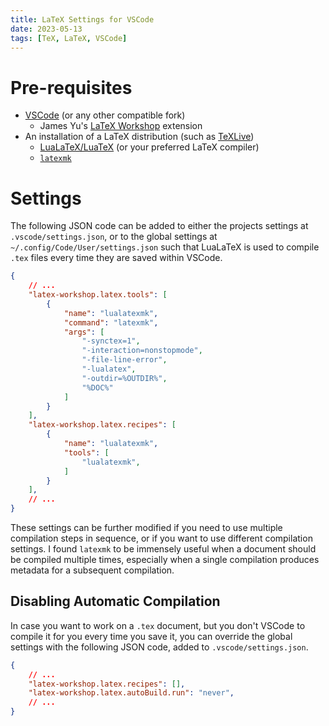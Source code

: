 ```yaml
---
title: LaTeX Settings for VSCode
date: 2023-05-13
tags: [TeX, LaTeX, VSCode]
---
```

# Pre-requisites
* [VSCode](https://code.visualstudio.com) (or any other compatible fork)
	* James Yu's [LaTeX Workshop](https://marketplace.visualstudio.com/items?itemName=James-Yu.latex-workshop) extension
* An installation of a LaTeX distribution (such as [TeXLive](https://www.tug.org/texlive/))
	* [LuaLaTeX/LuaTeX](https://www.luatex.org) (or your preferred LaTeX compiler)
	* [`latexmk`](https://ctan.org/pkg/latexmk/)

# Settings
The following JSON code can be added to either the projects settings at `.vscode/settings.json`, or to the global settings at `~/.config/Code/User/settings.json` such that LuaLaTeX is used to compile `.tex` files every time they are saved within VSCode.
```json
{
	// ...
	"latex-workshop.latex.tools": [
		{
			"name": "lualatexmk",
			"command": "latexmk",
			"args": [
				"-synctex=1",
				"-interaction=nonstopmode",
				"-file-line-error",
				"-lualatex",
				"-outdir=%OUTDIR%",
				"%DOC%"
			]
		}
	],
	"latex-workshop.latex.recipes": [
		{
			"name": "lualatexmk",
			"tools": [
				"lualatexmk",
			]
		}
	],
	// ...
}
```

These settings can be further modified if you need to use multiple compilation steps in sequence, or if you want to use different compilation settings. I found `latexmk` to be immensely useful when a document should be compiled multiple times, especially when a single compilation produces metadata for a subsequent compilation.


## Disabling Automatic Compilation
In case you want to work on a `.tex` document, but you don't VSCode to compile it for you every time you save it, you can override the global settings with the following JSON code, added to `.vscode/settings.json`.

```json
{
	// ...
	"latex-workshop.latex.recipes": [],
	"latex-workshop.latex.autoBuild.run": "never",
	// ...
}
```